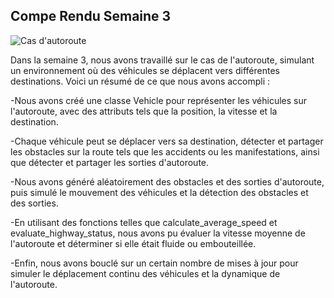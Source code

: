 **Compe Rendu Semaine 3**
---

![Cas d'autoroute](lien_vers_votre_gif)

Dans la semaine 3, nous avons travaillé sur le cas de l'autoroute, simulant un environnement où des véhicules se déplacent vers différentes destinations. Voici un résumé de ce que nous avons accompli :



-Nous avons créé une classe Vehicle pour représenter les véhicules sur l'autoroute, avec des attributs tels que la position, la vitesse et la destination.

-Chaque véhicule peut se déplacer vers sa destination, détecter et partager les obstacles sur la route tels que les accidents ou les manifestations, ainsi que détecter et partager les sorties d'autoroute.

-Nous avons généré aléatoirement des obstacles et des sorties d'autoroute, puis simulé le mouvement des véhicules et la détection des obstacles et des sorties.

-En utilisant des fonctions telles que calculate_average_speed et evaluate_highway_status, nous avons pu évaluer la vitesse moyenne de l'autoroute et déterminer si elle était fluide ou embouteillée.

-Enfin, nous avons bouclé sur un certain nombre de mises à jour pour simuler le déplacement continu des véhicules et la dynamique de l'autoroute.
